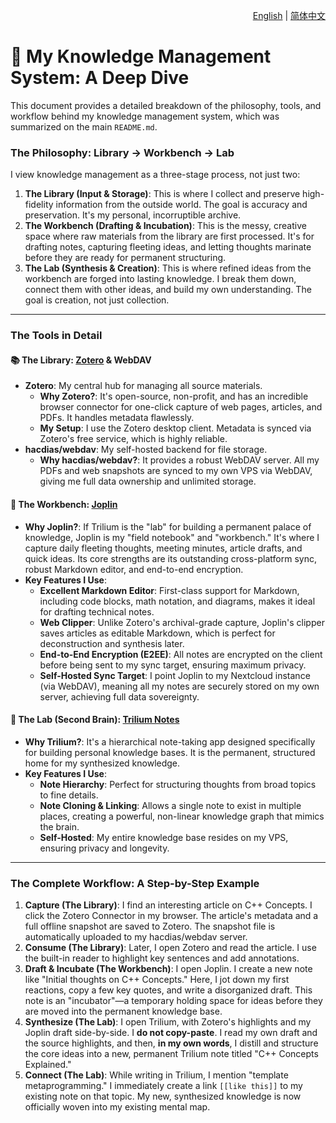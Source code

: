 <p align="right">
  <a href="./knowledge-management.md">English</a> | <a href="./knowledge-management_zh-CN.md">简体中文</a>
</p>

# 🧠 My Knowledge Management System: A Deep Dive

This document provides a detailed breakdown of the philosophy, tools, and workflow behind my knowledge management system, which was summarized on the main `README.md`.

### The Philosophy: Library -> Workbench -> Lab

I view knowledge management as a three-stage process, not just two:

1.  **The Library (Input & Storage)**: This is where I collect and preserve high-fidelity information from the outside world. The goal is accuracy and preservation. It's my personal, incorruptible archive.
2.  **The Workbench (Drafting & Incubation)**: This is the messy, creative space where raw materials from the library are first processed. It's for drafting notes, capturing fleeting ideas, and letting thoughts marinate before they are ready for permanent structuring.
3.  **The Lab (Synthesis & Creation)**: This is where refined ideas from the workbench are forged into lasting knowledge. I break them down, connect them with other ideas, and build my own understanding. The goal is creation, not just collection.

---

### The Tools in Detail

#### 📚 The Library: [Zotero](https://www.zotero.org/) & WebDAV

*   **Zotero**: My central hub for managing all source materials.
    *   **Why Zotero?**: It's open-source, non-profit, and has an incredible browser connector for one-click capture of web pages, articles, and PDFs. It handles metadata flawlessly.
    *   **My Setup**: I use the Zotero desktop client. Metadata is synced via Zotero's free service, which is highly reliable.
*   **hacdias/webdav**: My self-hosted backend for file storage.
    *   **Why hacdias/webdav?**: It provides a robust WebDAV server. All my PDFs and web snapshots are synced to my own VPS via WebDAV, giving me full data ownership and unlimited storage.

#### 📝 The Workbench: [Joplin](https://joplinapp.org/)

*   **Why Joplin?**: If Trilium is the "lab" for building a permanent palace of knowledge, Joplin is my "field notebook" and "workbench." It's where I capture daily fleeting thoughts, meeting minutes, article drafts, and quick ideas. Its core strengths are its outstanding cross-platform sync, robust Markdown editor, and end-to-end encryption.
*   **Key Features I Use**:
    *   **Excellent Markdown Editor**: First-class support for Markdown, including code blocks, math notation, and diagrams, makes it ideal for drafting technical notes.
    *   **Web Clipper**: Unlike Zotero's archival-grade capture, Joplin's clipper saves articles as editable Markdown, which is perfect for deconstruction and synthesis later.
    *   **End-to-End Encryption (E2EE)**: All notes are encrypted on the client before being sent to my sync target, ensuring maximum privacy.
    *   **Self-Hosted Sync Target**: I point Joplin to my Nextcloud instance (via WebDAV), meaning all my notes are securely stored on my own server, achieving full data sovereignty.

#### 🧠 The Lab (Second Brain): [Trilium Notes](https://github.com/zadam/trilium)

*   **Why Trilium?**: It's a hierarchical note-taking app designed specifically for building personal knowledge bases. It is the permanent, structured home for my synthesized knowledge.
*   **Key Features I Use**:
    *   **Note Hierarchy**: Perfect for structuring thoughts from broad topics to fine details.
    *   **Note Cloning & Linking**: Allows a single note to exist in multiple places, creating a powerful, non-linear knowledge graph that mimics the brain.
    *   **Self-Hosted**: My entire knowledge base resides on my VPS, ensuring privacy and longevity.

---

### The Complete Workflow: A Step-by-Step Example

1.  **Capture (The Library)**: I find an interesting article on C++ Concepts. I click the Zotero Connector in my browser. The article's metadata and a full offline snapshot are saved to Zotero. The snapshot file is automatically uploaded to my hacdias/webdav server.
2.  **Consume (The Library)**: Later, I open Zotero and read the article. I use the built-in reader to highlight key sentences and add annotations.
3.  **Draft & Incubate (The Workbench)**: I open Joplin. I create a new note like "Initial thoughts on C++ Concepts." Here, I jot down my first reactions, copy a few key quotes, and write a disorganized draft. This note is an "incubator"—a temporary holding space for ideas before they are moved into the permanent knowledge base.
4.  **Synthesize (The Lab)**: I open Trilium, with Zotero's highlights and my Joplin draft side-by-side. I **do not copy-paste**. I read my own draft and the source highlights, and then, **in my own words**, I distill and structure the core ideas into a new, permanent Trilium note titled "C++ Concepts Explained."
5.  **Connect (The Lab)**: While writing in Trilium, I mention "template metaprogramming." I immediately create a link `[[like this]]` to my existing note on that topic. My new, synthesized knowledge is now officially woven into my existing mental map.